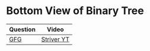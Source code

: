 Bottom View of Binary Tree
===

|Question|Video|
|-|-|
|[GFG]()|[Striver YT](https://youtu.be/0FtVY6I4pB8)|
